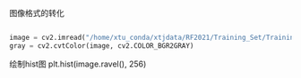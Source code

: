 图像格式的转化
```python

image = cv2.imread("/home/xtu_conda/xtjdata/RF2021/Training_Set/Training/1741.png")
gray = cv2.cvtColor(image, cv2.COLOR_BGR2GRAY)

```

绘制hist图
plt.hist(image.ravel(), 256)
